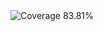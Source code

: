 <!-- Coverage Badge -->
<img src="https://img.shields.io/badge/Coverage-83.81%25-yellow" alt="Coverage 83.81%">